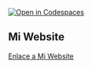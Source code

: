 [![Open in Codespaces](https://classroom.github.com/assets/launch-codespace-7f7980b617ed060a017424585567c406b6ee15c891e84e1186181d67ecf80aa0.svg)](https://classroom.github.com/open-in-codespaces?assignment_repo_id=12886297)

## Mi Website
[Enlace a Mi Website](https://ull-mfp-aet-2324-alu0100825145.github.io/asignatura-website-javier-castro-gonzalez-0100825145/)
